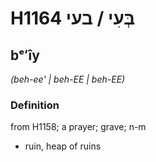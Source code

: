 # H1164 בְּעִי / בעי

## bᵉʻîy

_(beh-ee' | beh-EE | beh-EE)_

### Definition

from H1158; a prayer; grave; n-m

- ruin, heap of ruins
